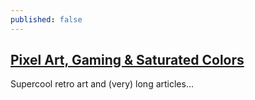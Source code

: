```yaml
---
published: false
---
```

## [Pixel Art, Gaming & Saturated Colors](https://medium.com/retronator-magazine)

Supercool retro art and (very) long articles...
